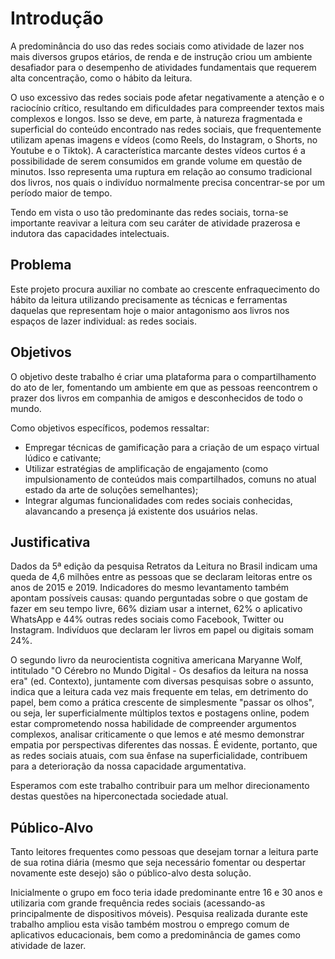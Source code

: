 # Introdução

A predominância do uso das redes sociais como atividade de lazer nos mais diversos grupos etários, de renda e de instrução criou um ambiente desafiador para o desempenho de atividades fundamentais que requerem alta concentração, como o hábito da leitura.  

O uso excessivo das redes sociais pode afetar negativamente a atenção e o raciocínio crítico, resultando em dificuldades para compreender textos mais complexos e longos. Isso se deve, em parte, à natureza fragmentada e superficial do conteúdo encontrado nas redes sociais, que frequentemente utilizam apenas imagens e vídeos (como Reels, do Instagram, o Shorts, no Youtube e o Tiktok).  A característica marcante destes vídeos curtos é a possibilidade de serem consumidos em grande volume em questão de minutos. Isso representa uma ruptura em relação ao consumo tradicional dos livros, nos quais o indivíduo normalmente precisa concentrar-se por um período maior de tempo. 

Tendo em vista o uso tão predominante das redes sociais, torna-se importante reavivar a leitura com seu caráter de atividade prazerosa e indutora das capacidades intelectuais. 

## Problema

Este projeto procura auxiliar no combate ao crescente enfraquecimento do hábito da leitura utilizando precisamente as técnicas e ferramentas daquelas que representam hoje o maior antagonismo aos livros nos espaços de lazer individual: as redes sociais. 

## Objetivos

O objetivo deste trabalho é criar uma plataforma para o compartilhamento do ato de ler, fomentando um ambiente em que as pessoas reencontrem o prazer dos livros em companhia de amigos e desconhecidos de todo o mundo. 

Como objetivos específicos, podemos ressaltar: 

- Empregar técnicas de gamificação para a criação de um espaço virtual lúdico e cativante;
- Utilizar estratégias de amplificação de engajamento (como impulsionamento de conteúdos mais compartilhados, comuns no atual estado da arte de soluções semelhantes);
- Integrar algumas funcionalidades com redes sociais conhecidas, alavancando a presença já existente dos usuários nelas.


## Justificativa

Dados da 5ª edição da pesquisa Retratos da Leitura no Brasil indicam uma queda de 4,6 milhões entre as pessoas que se declaram leitoras entre os anos de 2015 e 2019. Indicadores do mesmo levantamento também apontam possíveis causas: quando perguntadas sobre o que gostam de fazer em seu tempo livre, 66% diziam usar a internet, 62% o aplicativo WhatsApp e 44% outras redes sociais como Facebook, Twitter ou Instagram. Indivíduos que declaram ler livros em papel ou digitais somam 24%. 

O segundo livro da neurocientista cognitiva americana Maryanne Wolf, intitulado "O Cérebro no Mundo Digital - Os desafios da leitura na nossa era" (ed. Contexto), juntamente com diversas pesquisas sobre o assunto, indica que a leitura cada vez mais frequente em telas, em detrimento do papel, bem como a prática crescente de simplesmente "passar os olhos", ou seja, ler superficialmente múltiplos textos e postagens online, podem estar comprometendo nossa habilidade de compreender argumentos complexos, analisar criticamente o que lemos e até mesmo demonstrar empatia por perspectivas diferentes das nossas. É evidente, portanto, que as redes sociais atuais, com sua ênfase na superficialidade, contribuem para a deterioração da nossa capacidade argumentativa.

Esperamos com este trabalho contribuir para um melhor direcionamento destas questões na hiperconectada sociedade atual.

## Público-Alvo

Tanto leitores frequentes como pessoas que desejam tornar a leitura parte de sua rotina diária (mesmo que seja necessário fomentar ou despertar novamente este desejo) são o público-alvo desta solução.  

Inicialmente o grupo em foco teria idade predominante entre 16 e 30 anos e utilizaria com grande frequência redes sociais (acessando-as principalmente de dispositivos móveis). Pesquisa realizada durante este trabalho ampliou esta visão também mostrou o emprego comum de aplicativos educacionais, bem como a predominância de games como atividade de lazer. 

